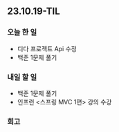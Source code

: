 ## 23.10.19-TIL

### 오늘 한 일
- 디다 프로젝트 Api 수정
- 백준 1문제 풀기

### 내일 할 일
- 백준 1문제 풀기
- 인프런 <스프링 MVC 1편> 강의 수강

### 회고
> 